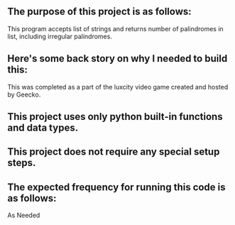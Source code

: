 ## The purpose of this project is as follows:
This program accepts list of strings and returns number of palindromes in list, including irregular palindromes. 
## Here's some back story on why I needed to build this:
This was completed as a part of the luxcity video game created and hosted by Geecko.
## This project uses only python built-in functions and data types.


## This project does not require any special setup steps.

## The expected frequency for running this code is as follows:
As Needed